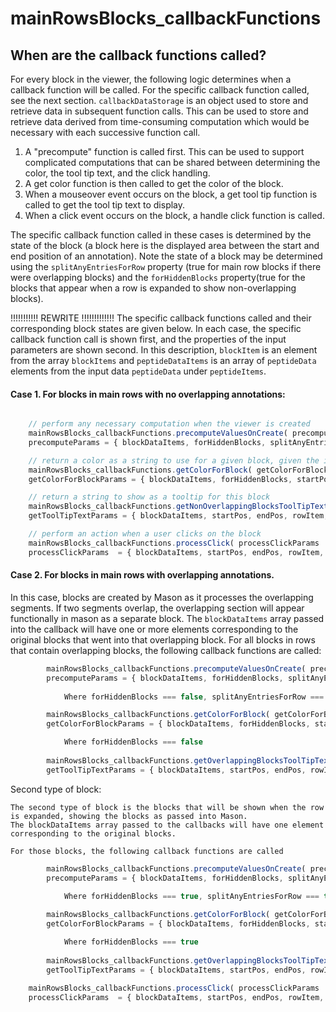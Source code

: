 
# mainRowsBlocks_callbackFunctions

## When are the callback functions called?
For every block in the viewer, the following logic determines when a callback function will be called. For the specific callback function called, see the next section. `callbackDataStorage` is an object used to store and retrieve data in subsequent function calls. This can be used to store and retrieve data derived from time-consuming computation which would be necessary with each successive function call.

1. A "precompute" function is called first.  This can be used to support complicated computations that can be shared between determining the color, the tool tip text, and the click handling.
2. A get color function is then called to get the color of the block.
3. When a mouseover event occurs on the block, a get tool tip function is called to get the tool tip text to display.
4. When a click event occurs on the block, a handle click function is called.

The specific callback function called in these cases is determined by the state of the block (a block here is the displayed area between the start and end position of an annotation). Note the state of a block may be determined using the `splitAnyEntriesForRow` property (true for main row blocks if there were overlapping blocks) and the `forHiddenBlocks` property(true for the blocks that appear when a row is expanded to show non-overlapping blocks).

!!!!!!!!!!!  REWRITE  !!!!!!!!!!!!!  The specific callback functions called and their corresponding block states are given below. In each case, the specific callback function call is shown first, and the properties of the input parameters are shown second. In this description, `blockItem` is an element from the array `blockItems` and `peptideDataItems` is an array of `peptideData` elements from the input data `peptideData` under `peptideItems`.

#### Case 1.  For blocks in main rows with no overlapping annotations:

```javascript

	// perform any necessary computation when the viewer is created
	mainRowsBlocks_callbackFunctions.precomputeValuesOnCreate( precomputeParams )
	precomputeParams = { blockDataItems, forHiddenBlocks, splitAnyEntriesForRow, startPos, endPos, rowItem, callbackDataStorage }

	// return a color as a string to use for a given block, given the input parameters
	mainRowsBlocks_callbackFunctions.getColorForBlock( getColorForBlockParams )
	getColorForBlockParams = { blockDataItems, forHiddenBlocks, startPos, endPos, rowItem, callbackDataStorage }

	// return a string to show as a tooltip for this block
	mainRowsBlocks_callbackFunctions.getNonOverlappingBlocksToolTipText ( getToolTipTextParams )
	getToolTipTextParams = { blockDataItems, startPos, endPos, rowItem, callbackDataStorage }

	// perform an action when a user clicks on the block
	mainRowsBlocks_callbackFunctions.processClick( processClickParams  )
	processClickParams  = { blockDataItems, startPos, endPos, rowItem, callbackDataStorage	}
```


#### Case 2.  For blocks in main rows with overlapping annotations.


In this case, blocks are created by Mason as it processes the overlapping segments. If two segments overlap, the overlapping section will appear functionally in mason as a separate block. The `blockDataItems` array passed into the callback will have one or more elements corresponding to the original blocks that went into that overlapping block. For all blocks in rows that contain overlapping blocks, the following callback functions are called:

```javascript
		mainRowsBlocks_callbackFunctions.precomputeValuesOnCreate( precomputeParams )
		precomputeParams = { blockDataItems, forHiddenBlocks, splitAnyEntriesForRow, startPos, endPos, rowItem, callbackDataStorage }
		
			Where forHiddenBlocks === false, splitAnyEntriesForRow === true

		mainRowsBlocks_callbackFunctions.getColorForBlock( getColorForBlockParams )
		getColorForBlockParams = { blockDataItems, forHiddenBlocks, startPos, endPos, rowItem, callbackDataStorage }

			Where forHiddenBlocks === false
			
		mainRowsBlocks_callbackFunctions.getOverlappingBlocksToolTipText ( getToolTipTextParams )
		getToolTipTextParams = { blockDataItems, startPos, endPos, rowItem, callbackDataStorage }
```

  Second type of block:
  
	The second type of block is the blocks that will be shown when the row is expanded, showing the blocks as passed into Mason.
	The blockDataItems array passed to the callbacks will have one element corresponding to the original blocks.

	For those blocks, the following callback functions are called

```javascript
		mainRowsBlocks_callbackFunctions.precomputeValuesOnCreate( precomputeParams )
		precomputeParams = { blockDataItems, forHiddenBlocks, splitAnyEntriesForRow, startPos, endPos, rowItem, callbackDataStorage }
		
			Where forHiddenBlocks === true, splitAnyEntriesForRow === true

		mainRowsBlocks_callbackFunctions.getColorForBlock( getColorForBlockParams )
		getColorForBlockParams = { blockDataItems, forHiddenBlocks, startPos, endPos, rowItem, callbackDataStorage }

			Where forHiddenBlocks === true
			
		mainRowsBlocks_callbackFunctions.getOverlappingBlocksToolTipText ( getToolTipTextParams )
		getToolTipTextParams = { blockDataItems, startPos, endPos, rowItem, callbackDataStorage }
		
	mainRowsBlocks_callbackFunctions.processClick( processClickParams  )
	processClickParams  = { blockDataItems, startPos, endPos, rowItem, callbackDataStorage	}
		
```

